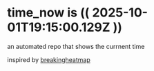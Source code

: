 # time_now is (( 2025-10-01T19:15:00.129Z ))

an automated repo that shows the currnent time

inspired by [breakingheatmap](https://github.com/breakingheatmap/breakingheatmap)